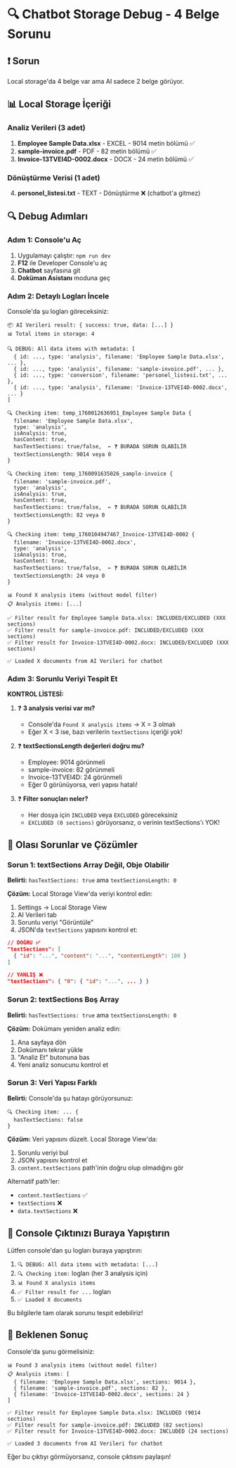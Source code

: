 # 🔍 Chatbot Storage Debug - 4 Belge Sorunu

## ❗ Sorun
Local storage'da 4 belge var ama AI sadece 2 belge görüyor.

## 📊 Local Storage İçeriği

### Analiz Verileri (3 adet)
1. **Employee Sample Data.xlsx** - EXCEL - 9014 metin bölümü ✅
2. **sample-invoice.pdf** - PDF - 82 metin bölümü ✅
3. **Invoice-13TVEI4D-0002.docx** - DOCX - 24 metin bölümü ✅

### Dönüştürme Verisi (1 adet)
4. **personel_listesi.txt** - TEXT - Dönüştürme ❌ (chatbot'a gitmez)

## 🔍 Debug Adımları

### Adım 1: Console'u Aç
1. Uygulamayı çalıştır: `npm run dev`
2. **F12** ile Developer Console'u aç
3. **Chatbot** sayfasına git
4. **Doküman Asistanı** moduna geç

### Adım 2: Detaylı Logları İncele

Console'da şu logları göreceksiniz:

```
📦 AI Verileri result: { success: true, data: [...] }
📊 Total items in storage: 4

🔍 DEBUG: All data items with metadata: [
  { id: ..., type: 'analysis', filename: 'Employee Sample Data.xlsx', ... },
  { id: ..., type: 'analysis', filename: 'sample-invoice.pdf', ... },
  { id: ..., type: 'conversion', filename: 'personel_listesi.txt', ... },
  { id: ..., type: 'analysis', filename: 'Invoice-13TVEI4D-0002.docx', ... }
]

🔍 Checking item: temp_1760012636951_Employee Sample Data {
  filename: 'Employee Sample Data.xlsx',
  type: 'analysis',
  isAnalysis: true,
  hasContent: true,
  hasTextSections: true/false,  ← ❓ BURADA SORUN OLABİLİR
  textSectionsLength: 9014 veya 0
}

🔍 Checking item: temp_1760091635026_sample-invoice {
  filename: 'sample-invoice.pdf',
  type: 'analysis',
  isAnalysis: true,
  hasContent: true,
  hasTextSections: true/false,  ← ❓ BURADA SORUN OLABİLİR
  textSectionsLength: 82 veya 0
}

🔍 Checking item: temp_1760104947467_Invoice-13TVEI4D-0002 {
  filename: 'Invoice-13TVEI4D-0002.docx',
  type: 'analysis',
  isAnalysis: true,
  hasContent: true,
  hasTextSections: true/false,  ← ❓ BURADA SORUN OLABİLİR
  textSectionsLength: 24 veya 0
}

📊 Found X analysis items (without model filter)
📋 Analysis items: [...]

✅ Filter result for Employee Sample Data.xlsx: INCLUDED/EXCLUDED (XXX sections)
✅ Filter result for sample-invoice.pdf: INCLUDED/EXCLUDED (XXX sections)
✅ Filter result for Invoice-13TVEI4D-0002.docx: INCLUDED/EXCLUDED (XXX sections)

✅ Loaded X documents from AI Verileri for chatbot
```

### Adım 3: Sorunlu Veriyi Tespit Et

**KONTROL LİSTESİ:**

1. ❓ **3 analysis verisi var mı?** 
   - Console'da `Found X analysis items` → X = 3 olmalı
   - Eğer X < 3 ise, bazı verilerin `textSections` içeriği yok!

2. ❓ **textSectionsLength değerleri doğru mu?**
   - Employee: 9014 görünmeli
   - sample-invoice: 82 görünmeli
   - Invoice-13TVEI4D: 24 görünmeli
   - Eğer 0 görünüyorsa, veri yapısı hatalı!

3. ❓ **Filter sonuçları neler?**
   - Her dosya için `INCLUDED` veya `EXCLUDED` göreceksiniz
   - `EXCLUDED (0 sections)` görüyorsanız, o verinin textSections'ı YOK!

## 🔧 Olası Sorunlar ve Çözümler

### Sorun 1: textSections Array Değil, Obje Olabilir
**Belirti:** `hasTextSections: true` ama `textSectionsLength: 0`

**Çözüm:** Local Storage View'da veriyi kontrol edin:
1. Settings → Local Storage View
2. AI Verileri tab
3. Sorunlu veriyi "Görüntüle"
4. JSON'da `textSections` yapısını kontrol et:

```json
// DOĞRU ✅
"textSections": [
  { "id": "...", "content": "...", "contentLength": 100 }
]

// YANLIŞ ❌ 
"textSections": { "0": { "id": "...", ... } }
```

### Sorun 2: textSections Boş Array
**Belirti:** `hasTextSections: true` ama `textSectionsLength: 0`

**Çözüm:** Dokümanı yeniden analiz edin:
1. Ana sayfaya dön
2. Dokümanı tekrar yükle
3. "Analiz Et" butonuna bas
4. Yeni analiz sonucunu kontrol et

### Sorun 3: Veri Yapısı Farklı
**Belirti:** Console'da şu hatayı görüyorsunuz:
```
🔍 Checking item: ... {
  hasTextSections: false
}
```

**Çözüm:** Veri yapısını düzelt. Local Storage View'da:
1. Sorunlu veriyi bul
2. JSON yapısını kontrol et
3. `content.textSections` path'inin doğru olup olmadığını gör

Alternatif path'ler:
- `content.textSections` ✅
- `textSections` ❌
- `data.textSections` ❌

## 📝 Console Çıktınızı Buraya Yapıştırın

Lütfen console'dan şu logları buraya yapıştırın:

1. `🔍 DEBUG: All data items with metadata: [...]`
2. `🔍 Checking item:` logları (her 3 analysis için)
3. `📊 Found X analysis items`
4. `✅ Filter result for ...` logları
5. `✅ Loaded X documents`

Bu bilgilerle tam olarak sorunu tespit edebiliriz!

## 🎯 Beklenen Sonuç

Console'da şunu görmelisiniz:

```
📊 Found 3 analysis items (without model filter)
📋 Analysis items: [
  { filename: 'Employee Sample Data.xlsx', sections: 9014 },
  { filename: 'sample-invoice.pdf', sections: 82 },
  { filename: 'Invoice-13TVEI4D-0002.docx', sections: 24 }
]

✅ Filter result for Employee Sample Data.xlsx: INCLUDED (9014 sections)
✅ Filter result for sample-invoice.pdf: INCLUDED (82 sections)
✅ Filter result for Invoice-13TVEI4D-0002.docx: INCLUDED (24 sections)

✅ Loaded 3 documents from AI Verileri for chatbot
```

Eğer bu çıktıyı görmüyorsanız, console çıktısını paylaşın!

